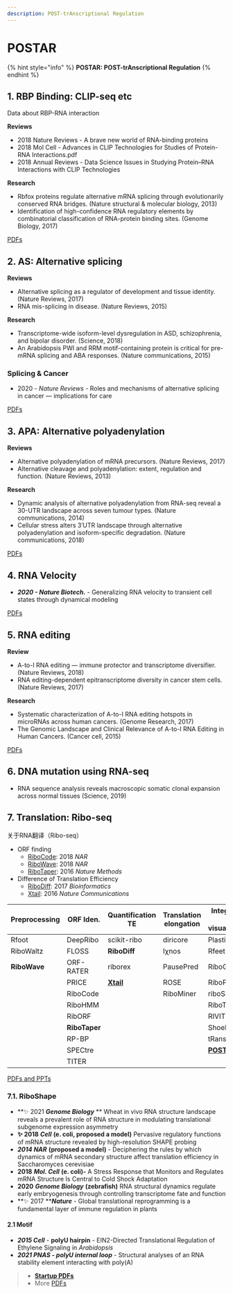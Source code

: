```yaml
---
description: POST-trAnscriptional Regulation
---
```


# POSTAR

{% hint style="info" %}
**POSTAR: POST-trAnscriptional Regulation**
{% endhint %}

## 1. RBP Binding: CLIP-seq etc

Data about RBP-RNA interaction

**Reviews**

* 2018 Nature Reviews - A brave new world of RNA-binding proteins
* 2018 Mol Cell - Advances in CLIP Technologies for Studies of Protein-RNA Interactions.pdf
* 2018 Annual Reviews - Data Science Issues in Studying Protein–RNA Interactions with CLIP Technologies&#x20;

**Research**

* Rbfox proteins regulate alternative mRNA splicing through evolutionarily conserved RNA bridges. (Nature structural & molecular biology, 2013)
* Identification of high-confidence RNA regulatory elements by combinatorial classification of RNA-protein binding sites. (Genome Biology, 2017)

[PDFs](https://cloud.tsinghua.edu.cn/d/759f79f0a9c24fb7aab4/?p=%2FRBP-RNA%20interaction\&mode=list)

## 2. AS: Alternative splicing

**Reviews**

* Alternative splicing as a regulator of development and tissue identity. (Nature Reviews, 2017)
* RNA mis-splicing in disease. (Nature Reviews, 2015)

**Research**

* Transcriptome-wide isoform-level dysregulation in ASD, schizophrenia, and bipolar disorder. (Science, 2018)
* An Arabidopsis PWI and RRM motif-containing protein is critical for pre-mRNA splicing and ABA responses. (Nature communications, 2015)

### Splicing & Cancer

* 2020 - _Nature Reviews_ - Roles and mechanisms of alternative splicing in cancer — implications for care

[PDFs](https://cloud.tsinghua.edu.cn/d/759f79f0a9c24fb7aab4/?p=/Splice%20and%20Cancer\&mode=list)

## 3. APA: Alternative polyadenylation

**Reviews**

* Alternative polyadenylation of mRNA precursors. (Nature Reviews, 2017)
* Alternative cleavage and polyadenylation: extent, regulation and function. (Nature Reviews, 2013)

**Research**

* Dynamic analysis of alternative polyadenylation from RNA-seq reveal a 30-UTR landscape across seven tumour types. (Nature communications, 2014)
* Cellular stress alters 3′UTR landscape through alternative polyadenylation and isoform-specific degradation. (Nature communications, 2018)

[PDFs](https://cloud.tsinghua.edu.cn/d/759f79f0a9c24fb7aab4/?p=%2FAlternative%20polyadenylation\&mode=list)

## 4. RNA Velocity

* _**2020 - Nature Biotech.**_ - Generalizing RNA velocity to transient cell states through dynamical modeling

[PDFs](https://cloud.tsinghua.edu.cn/d/759f79f0a9c24fb7aab4/?p=%2FRNA%20Velocity\&mode=list)

## 5. RNA editing

**Review**

* A-to-I RNA editing — immune protector and transcriptome diversifier. (Nature Reviews, 2018)
* RNA editing-dependent epitranscriptome diversity in cancer stem cells. (Nature Reviews, 2017)

**Research**

* Systematic characterization of A-to-I RNA editing hotspots in microRNAs across human cancers. (Genome Research, 2017)&#x20;
* The Genomic Landscape and Clinical Relevance of A-to-I RNA Editing in Human Cancers. (Cancer cell, 2015)

[PDFs](https://cloud.tsinghua.edu.cn/d/759f79f0a9c24fb7aab4/?p=%2FRNA%20editing\&mode=list)

## 6. DNA mutation using RNA-seq

* RNA sequence analysis reveals macroscopic somatic clonal expansion across normal tissues (Science, 2019)&#x20;

## 7. Translation: Ribo-seq

关于RNA翻译（Ribo-seq）

* ORF finding&#x20;
  * [RiboCode](https://www.ncbi.nlm.nih.gov/pubmed/29538776): 2018 _NAR_
  * [RiboWave](https://www.ncbi.nlm.nih.gov/pubmed/29945224): 2018 _NAR_
  * [RiboTaper](https://www.ncbi.nlm.nih.gov/pubmed/26657557): 2016 _Nature Methods_
* Difference of Translation Efficiency
  * [RiboDiff](https://www.ncbi.nlm.nih.gov/pubmed/27634950): 2017 _Bioinformatics_&#x20;
  * [Xtail](https://pubmed.ncbi.nlm.nih.gov/27041671/): 2016 _Nature Communications_

| Preprocessing | ORF Iden.     | Quantification TE                                      | Translation elongation | Integrative & visualization                             |
| ------------- | ------------- | ------------------------------------------------------ | ---------------------- | ------------------------------------------------------- |
| Rfoot         | DeepRibo      | scikit-ribo                                            | diricore               | Plastid                                                 |
| RiboWaltz     | FLOSS         | **RiboDiff**                                           | Iχnos                  | Rfeet                                                   |
| **RiboWave**  | ORF-RATER     | riborex                                                | PausePred              | RiboGalaxy                                              |
|               | PRICE         | [**Xtail**](https://pubmed.ncbi.nlm.nih.gov/27041671/) | ROSE                   | RiboProfiling                                           |
|               | RiboCode      |                                                        | RiboMiner              | riboSeqR                                                |
|               | RiboHMM       |                                                        |                        | RiboTools                                               |
|               | RibORF        |                                                        |                        | RIVIT                                                   |
|               | **RiboTaper** |                                                        |                        | Shoelaces                                               |
|               | RP-BP         |                                                        |                        | tRanslatome                                             |
|               | SPECtre       |                                                        |                        | [**POSTAR**](http://lulab.life.tsinghua.edu.cn/postar/) |
|               | TITER         |                                                        |                        |                                                         |

[PDFs and PPTs](https://cloud.tsinghua.edu.cn/d/759f79f0a9c24fb7aab4/?p=/Riboseq\&mode=list)



### 7.1. RiboShape

* **✨ 2021 **_**Genome Biology**_** ** Wheat in vivo RNA structure landscape reveals a prevalent role of RNA structure in modulating translational subgenome expression asymmetry
* **✨ 2018** _**Cell**_  **(e. coli, proposed a model)**  Pervasive regulatory functions of mRNA structure revealed by high-resolution SHAPE probing
* _**2014 NAR**_ **(proposed a model)** - Deciphering the rules by which dynamics of mRNA secondary structure affect translation efficiency in Saccharomyces cerevisiae
* **2018** _**Mol. Cell**_ **(e. coli)-** A Stress Response that Monitors and Regulates mRNA Structure Is Central to Cold Shock Adaptation
* **2020** _**Genome Biology**_ **(zebrafish)** RNA structural dynamics regulate early embryogenesis through controlling transcriptome fate and function
* **✨ 2017 **_**Nature**_ - Global translational reprogramming is a fundamental layer of immune regulation in plants

#### 2.1 Motif&#x20;

* _**2015 Cell**_ - **polyU hairpin** -  EIN2-Directed Translational Regulation of Ethylene Signaling in _Arabidopsis_
* _**2021 PNAS - polyU internal loop**_ - Structural analyses of an RNA stability element interacting with poly(A)

> * ****[**Startup PDFs**](https://cloud.tsinghua.edu.cn/d/928f3f4a8c8d4ab8b8ad/?p=%2F0.%20Startup%2FRNA%20Regulation\&mode=list)****
> * More [PDFs](https://cloud.tsinghua.edu.cn/d/759f79f0a9c24fb7aab4/?p=/Riboshape\&mode=list)&#x20;
